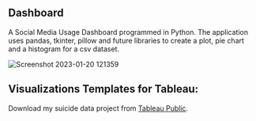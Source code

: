 ## Dashboard
A Social Media Usage Dashboard programmed in Python. The application uses pandas, tkinter, pillow and future libraries to create a plot, pie chart and a histogram for a csv dataset. 

![Screenshot 2023-01-20 121359](https://user-images.githubusercontent.com/110789514/213762239-bdce74e3-ec20-4295-9e68-87662aadd05b.png)

## Visualizations Templates for Tableau: 

Download my suicide data project from [Tableau Public](https://public.tableau.com/app/profile/sheraadamsmedia/viz/SuicideDataAnalysis_16577546147860/Dashboard1).
